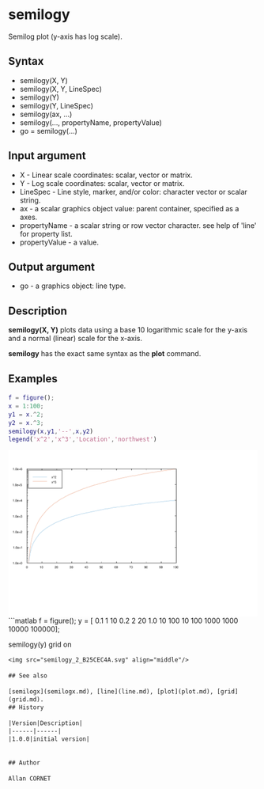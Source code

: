# semilogy

Semilog plot (y-axis has log scale).

## Syntax

- semilogy(X, Y)
- semilogy(X, Y, LineSpec)
- semilogy(Y)
- semilogy(Y, LineSpec)
- semilogy(ax, ...)
- semilogy(..., propertyName, propertyValue)
- go = semilogy(...)

## Input argument

- X - Linear scale coordinates: scalar, vector or matrix.
- Y - Log scale coordinates: scalar, vector or matrix.
- LineSpec - Line style, marker, and/or color: character vector or scalar string.
- ax - a scalar graphics object value: parent container, specified as a axes.
- propertyName - a scalar string or row vector character. see help of 'line' for property list.
- propertyValue - a value.

## Output argument

- go - a graphics object: line type.

## Description

  <p><b>semilogy(X, Y)</b> plots data using a base 10 logarithmic scale for the y-axis and a normal (linear) scale for the x-axis.</p>
  <p><b>semilogy</b> has the exact same syntax as the <b>plot</b> command.</p>

## Examples

```matlab
f = figure();
x = 1:100;
y1 = x.^2;
y2 = x.^3;
semilogy(x,y1,'--',x,y2)
legend('x^2','x^3','Location','northwest')
```

<img src="semilogy_1_6E5192AB.svg" align="middle"/>
```matlab
f = figure();
y = [ 0.1    1     10
      0.2    2     20
      1.0    10    100
      10     100   1000
      1000   10000 100000];

semilogy(y)
grid on

```
<img src="semilogy_2_B25CEC4A.svg" align="middle"/>

## See also

[semilogx](semilogx.md), [line](line.md), [plot](plot.md), [grid](grid.md).
## History

|Version|Description|
|------|------|
|1.0.0|initial version|


## Author

Allan CORNET



```
